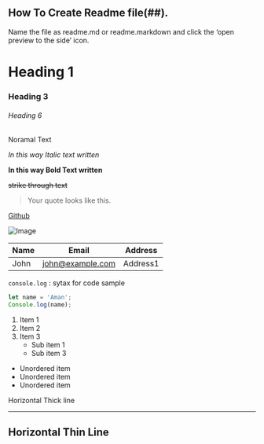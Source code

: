 ## How To Create Readme file(##).

Name the file as readme.md or readme.markdown and click the ‘open preview to the side’ icon.

# Heading 1
### Heading 3
###### Heading 6

Noramal Text

_In this way Italic text written_

**In this way Bold Text written**

~~strike through text~~

>Your quote looks like this.

[Github](https://www.github.com/imkraman "Aman Github")

![Image](https://cdn2.iconfinder.com/data/icons/cute-robot-3/512/937-24-512.png)

|Name|Email|Address|
|----|-----|-------|
|John|john@example.com|Address1|

`console.log` : sytax for code sample

``` JavaScript
let name = 'Aman';
Console.log(name);
```
1. Item 1
2. Item 2
3. Item 3
   * Sub item 1
   * Sub item 3
* Unordered item
* Unordered item
* Unordered item

Horizontal Thick line
***

Horizontal Thin Line
---
